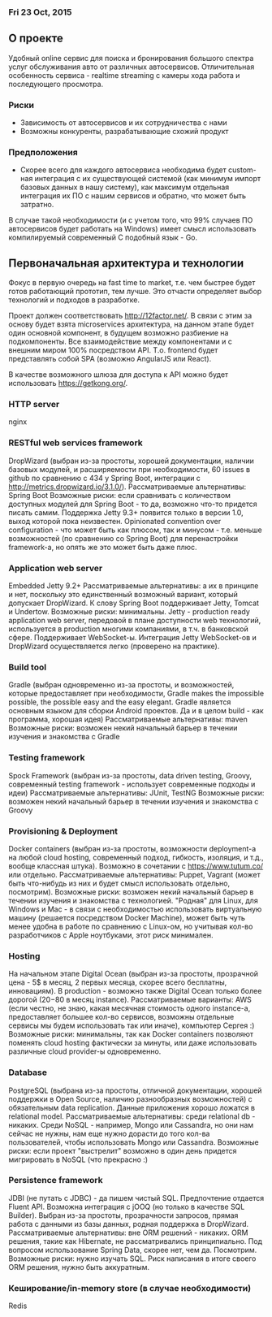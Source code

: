 ### Fri 23 Oct, 2015

## О проекте
Удобный online сервис для поиска и бронирования большого спектра услуг обслуживания авто от различных автосервисов.
Отличительная особенность сервиса - realtime streaming с камеры хода работа и последующего просмотра.

### Риски
- Зависимость от автосервисов и их сотрудничества с нами
- Возможны конкуренты, разрабатывающие схожий продукт

### Предположения
- Скорее всего для каждого автосервиса необходима будет custom-ная интеграция с их существующей системой (как минимум импорт базовых данных в нашу систему),
как максимум отдельная интеграция их ПО с нашим сервисов и обратно, что может быть затратно. 

В случае такой необходимости (и с учетом того, что 99% случаев ПО автосервисов будет работать на Windows) имеет смысл использовать компилируемый современный С подобный язык - Go.

## Первоначальная архитектура и технологии

Фокус в первую очередь на fast time to market, т.е. чем быстрее будет готов работающий прототип, тем лучше. Это отчасти определяет выбор технологий и подходов в разработке.

Проект должен соответствовать http://12factor.net/. В связи с этим за основу будет взята microservices архитектура, на данном этапе будет один основной компонент, 
в будущем возможно разбиение на подкомпоненты. Все взаимодействие между компонентами и с внешним миром 100% посредством API. Т.о. frontend будет представлять собой SPA (возможно AngularJS или React).

В качестве возможного шлюза для доступа к API можно будет использовать https://getkong.org/.

### HTTP server
nginx

### RESTful web services framework
DropWizard (выбран из-за простоты, хорошей документации, наличии базовых модулей, и расширяемости при необходимости, 60 issues в github по сравнению с 434 у Spring Boot, интеграции с http://metrics.dropwizard.io/3.1.0/).
Рассматриваемые альтернативы: Spring Boot
Возможные риски: если сравнивать с количеством доступных модулей для Spring Boot - то да, возможно что-то придется писать самим. Поддержка Jetty 9.3+ появится только в версии 1.0, выход которой пока неизвестен.
Opinionated convention over configuration - что может быть как плюсом, так и минусом - т.е. меньше возможностей (по сравнению со Spring Boot) для перенастройки framework-а, но опять же это может быть даже плюс.

### Application web server
Embedded Jetty 9.2+
Рассматриваемые альтернативы: а их в принципе и нет, поскольку это единственный возможный вариант, который допускает DropWizard. К слову Spring Boot поддерживает Jetty, Tomcat и Undertow.
Возможные риски: минимальны. Jetty - production ready application web server, передовой в плане доступности web технологий, используется в production многими компаниями, в т.ч. в банковской сфере. Поддерживает WebSocket-ы. 
Интеграция Jetty WebSocket-ов и DropWizard осуществляется легко (проверено на практике).

### Build tool
Gradle (выбран одновременно из-за простоты, и возможностей, которые предоставляет при необходимости, Gradle makes the impossible possible, the possible easy and the easy elegant. 
Gradle является основным языком для сборки Android проектов. Да и в целом build - как программа, хорошая идея)
Рассматриваемые альтернативы: maven
Возможные риски: возможен некий начальный барьер в течении изучения и знакомства с Gradle

### Testing framework
Spock Framework (выбран из-за простоты, data driven testing, Groovy, современный testing framework - использует современные подходы и идеи)
Рассматриваемые альтернативы: JUnit, TestNG
Возможные риски: возможен некий начальный барьер в течении изучения и знакомства с Groovy

### Provisioning & Deployment
Docker containers (выбран из-за простоты, возможности deployment-а на любой cloud hosting, современный подход, гибкость, изоляция, и т.д., вообще классная штука). Возможно в сочетании с https://www.tutum.co/ или отдельно.
Рассматриваемые альтернативы: Puppet, Vagrant (может быть что-нибудь из них и будет смысл использовать отдельно, посмотрим).
Возможные риски: возможен некий начальный барьер в течении изучения и знакомства с технологией. "Родная" для Linux, для Windows и Mac - в связи с необходимостью использовать виртуальную машину (решается посредством Docker Machine), может быть чуть менее удобна в работе по сравнению с Linux-ом, но учитывая кол-во разработчиков с Apple ноутбуками, этот риск минимален.

### Hosting
На начальном этапе Digital Ocean (выбран из-за простоты, прозрачной цена - 5$ в месяц, 2 первых месяца, скорее всего бесплатны, инновациям). В production - возможно также Digital Ocean только более дорогой (20$-80$ в месяц instance).
Рассматриваемые варианты: AWS (если честно, не знаю, какая месячная стоимость одного instance-а, предоставляет большее кол-во сервисов, возможны отдельные сервисы мы будем использовать так или иначе), компьютер Сергея :)
Возможные риски: минимальны, так как Docker containers позволяют поменять cloud hosting фактически за минуты, или даже использовать различные cloud provider-ы одновременно.

### Database
PostgreSQL (выбрана из-за простоты, отличной документации, хорошей поддержки в Open Source, наличию разнообразных возможностей) с обязательным data replication. Данные приложения хорошо ложатся в relational model.
Рассматриваемые альтернативы: среди relational db - никаких. Среди NoSQL - например, Mongo или Cassandra, но они нам сейчас не нужны, нам еще нужно дорасти до того кол-ва пользователей, чтобы использовать Mongo или Cassandra.
Возможные риски: если проект "выстрелит" возможно в один день придется мигрировать в NoSQL (что прекрасно :)

### Persistence framework
JDBI (не путать с JDBC) - да пишем чистый SQL. Предпочтение отдается Fluent API. Возможна интеграция с jOOQ (но только в качестве SQL Builder). Выбран из-за простоты, прозрачности запросов, прямая работа с данными из базы данных, родная поддержка в DropWizard.
Рассматриваемые альтернативы: вне ORM решений - никаких. ORM решения, такие как Hibernate, не рассматривались принципиально. Под вопросом использование Spring Data, скорее нет, чем да. Посмотрим.
Возможные риски: нужно изучать SQL. Риск написания в итоге своего ORM решения, нужно быть аккуратным.

### Кеширование/in-memory store (в случае необходимости)
Redis

